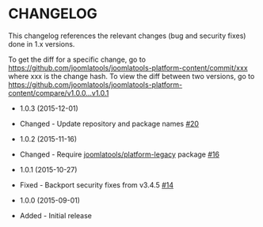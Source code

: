 CHANGELOG
=========

This changelog references the relevant changes (bug and security fixes) done in 1.x versions.

To get the diff for a specific change, go to https://github.com/joomlatools/joomlatools-platform-content/commit/xxx where xxx is the
change hash. To view the diff between two versions, go to https://github.com/joomlatools/joomlatools-platform-content/compare/v1.0.0...v1.0.1

* 1.0.3 (2015-12-01)
 * Changed - Update repository and package names [#20](https://github.com/joomlatools/joomlatools-platform-content/issues/20)

* 1.0.2 (2015-11-16)
 * Changed - Require [joomlatools/platform-legacy](https://github.com/joomlatools/joomlatools-platform-legacy) package [#16](https://github.com/joomlatools/joomlatools-platform-content/issues/16)

* 1.0.1 (2015-10-27)
 * Fixed - Backport security fixes from v3.4.5 [#14](https://github.com/joomlatools/joomlatools-platform-content/issues/14)

* 1.0.0 (2015-09-01)
 * Added - Initial release
